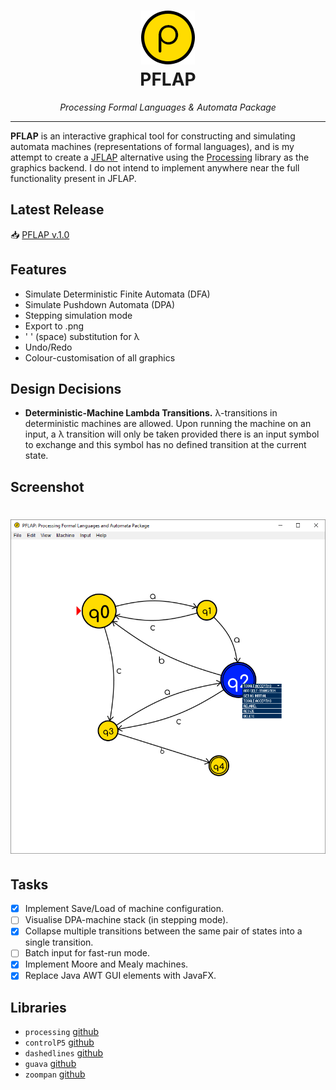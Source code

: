 <h1 align="center">
  <a href="https://github.com/micycle1/PFLAP">
  <img src="src/data/icon.png" alt="PFLAP"/></a><br>
PFLAP
</h1>

<p align="center"><em>Processing Formal Languages & Automata Package</em></p>

---

**PFLAP** is an interactive graphical tool for constructing and simulating automata machines (representations of formal languages), and is my attempt to create a [JFLAP](http://www.jflap.org/) alternative using the [Processing](https://processing.org/) library as the graphics backend. I do not intend to implement anywhere near the full functionality present in JFLAP.

## Latest Release

:inbox_tray: [PFLAP v.1.0](https://github.com/micycle1/PFLAP/releases)

## Features
* Simulate Deterministic Finite Automata (DFA)
* Simulate Pushdown Automata (DPA)
* Stepping simulation mode
* Export to .png
* ' ' (space) substitution for λ
* Undo/Redo
* Colour-customisation of all graphics

## Design Decisions
* **Deterministic-Machine Lambda Transitions.** λ-transitions in deterministic machines are allowed. Upon running the machine on an input, a λ transition will only be taken provided there is an input symbol to exchange and this symbol has no defined transition at the current state.

## Screenshot
<h1 align="center">
<img src="/assets/screen.PNG"/>
</h1>

## Tasks
- [x] Implement Save/Load of machine configuration.
- [ ] Visualise DPA-machine stack (in stepping mode).
- [x] Collapse multiple transitions between the same pair of states into a single transition.
- [ ] Batch input for fast-run mode.
- [x] Implement Moore and Mealy machines.
- [x] Replace Java AWT GUI elements with JavaFX.

## Libraries
- `processing` [github](https://github.com/processing/processing)
- `controlP5` [github](https://github.com/sojamo/controlp5)
- `dashedlines` [github](https://github.com/garciadelcastillo/-dashed-lines-for-processing-)
- `guava` [github](https://github.com/google/guava)
- `zoompan` [github](https://github.com/gicentre/gicentreutils)

